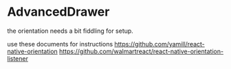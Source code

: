 # AdvancedDrawer

the orientation needs a bit fiddling for setup.

use these documents for instructions 
  https://github.com/yamill/react-native-orientation
  https://github.com/walmartreact/react-native-orientation-listener
